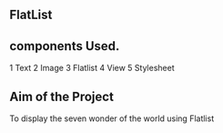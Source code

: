 ## FlatList

## components Used.
1 Text
2 Image
3 Flatlist
4 View
5 Stylesheet

## Aim of the Project
To display the seven wonder of the world using Flatlist




